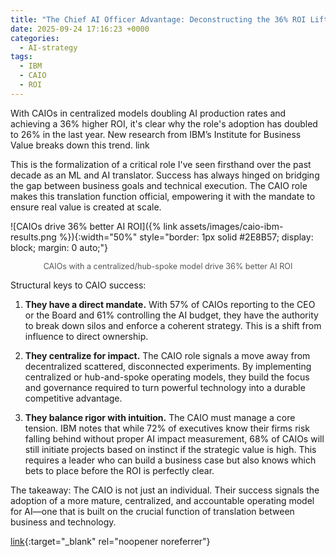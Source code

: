 ```yaml
---
title: "The Chief AI Officer Advantage: Deconstructing the 36% ROI Lift"
date: 2025-09-24 17:16:23 +0000
categories: 
  - AI-strategy
tags:
  - IBM
  - CAIO
  - ROI
---
```


With CAIOs in centralized models doubling AI production rates and achieving a 36% higher ROI, it's clear why the role's adoption has doubled to 26% in the last year. New research from IBM’s Institute for Business Value breaks down this trend.
link

This is the formalization of a critical role I've seen firsthand over the past decade as an ML and AI translator. Success has always hinged on bridging the gap between business goals and technical execution. The CAIO role makes this translation function official, empowering it with the mandate to ensure real value is created at scale.

![CAIOs drive 36% better AI ROI]({% link assets/images/caio-ibm-results.png %}){:width="50%" style="border: 1px solid #2E8B57; display: block; margin: 0 auto;"}

<p style="text-align: center; font-size: 0.9em; color: #555;">
  CAIOs with a centralized/hub-spoke model drive 36% better AI ROI
</p>

Structural keys to CAIO success:

1.  **They have a direct mandate.** With 57% of CAIOs reporting to the CEO or the Board and 61% controlling the AI budget, they have the authority to break down silos and enforce a coherent strategy. This is a shift from influence to direct ownership.

2.  **They centralize for impact.** The CAIO role signals a move away from decentralized scattered, disconnected experiments. By implementing centralized or hub-and-spoke operating models, they build the focus and governance required to turn powerful technology into a durable competitive advantage.

3.  **They balance rigor with intuition.** The CAIO must manage a core tension. IBM notes that while 72% of executives know their firms risk falling behind without proper AI impact measurement, 68% of CAIOs will still initiate projects based on instinct if the strategic value is high. This requires a leader who can build a business case but also knows which bets to place before the ROI is perfectly clear.

The takeaway: The CAIO is not just an individual. Their success signals the adoption of a more mature, centralized, and accountable operating model for AI—one that is built on the crucial function of translation between business and technology.

[link](https://www.ibm.com/thought-leadership/institute-business-value/en-us/report/chief-ai-officer){:target="_blank" rel="noopener noreferrer"}